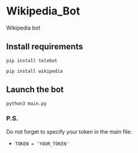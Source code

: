 # Wikipedia_Bot
Wikipedia bot

## Install requirements
`pip install telebot`

`pip install wikipedia`

## Launch the bot
`python3 main.py`


### P.S.
Do not forget to specify your token in the main file:
- `TOKEN = 'YOUR_TOKEN'` 
